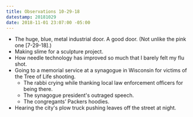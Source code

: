```yaml
---
title: Observations 10-29-18
datestamp: 20181029
date: 2018-11-01 23:07:00 -05:00
---
```


- The huge, blue, metal industrial door. A good door. (Not unlike the pink one [7-29-18].)
- Making slime for a sculpture project.
- How needle technology has improved so much that I barely felt my flu shot.
- Going to a memorial service at a synagogue in Wisconsin for victims of the Tree of Life shooting.
	- The rabbi crying while thanking local law enforcement officers for being there.
	- The synagogue president's outraged speech.
	- The congregants’ Packers hoodies.
- Hearing the city's plow truck pushing leaves off the street at night.
